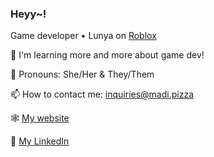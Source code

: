 ### Heyy~!

Game developer • Lunya on [Roblox](roblox.com)
 
🌱 I'm learning more and more about game dev!

🧦 Pronouns: She/Her & They/Them

📫 How to contact me: inquiries@madi.pizza

🕸️ [My website](https://madi.pizza)

🔗 [My LinkedIn](https://www.linkedin.com/in/madisonsweigert/) 
